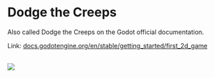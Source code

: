 # Dodge the Creeps
Also called Dodge the Creeps on the Godot official documentation. 

Link: <a href="https://docs.godotengine.org/en/stable/getting_started/first_2d_game/index.html">docs.godotengine.org/en/stable/getting_started/first_2d_game</a>

<br>

<img src="https://docs.godotengine.org/en/stable/_images/dodge_preview.gif" style="display: block; margin: auto;">

